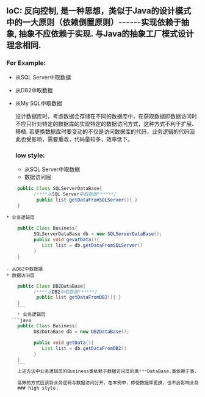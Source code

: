 
## IoC: 反向控制, 是一种思想，类似于Java的设计模式中的一大原则（依赖倒置原则）------实现依赖于抽象, 抽象不应依赖于实现. 与Java的抽象工厂模式设计理念相同.
### For Example:
* 从SQL Server中取数据
* 从DB2中取数据
* 从My SQL中取数据
  
     设计数据库时，考虑数据会存储在不同的数据库中，在获取数据即数据访问时不应只针对特定的数据库的实现特定的数据访问方式，这种方式不利于扩展、移植. 若更换数据库时要变动的不仅是访问数据库的代码，业务逻辑的代码因此也受影响，需要重改，代码量较多，效率低下。 
   
    ### low style:
    - 从SQL Server中取数据
    * 数据访问层
```java
    public Class SQLServerDataBase{
          /****从SQL Server中取数据******/
           public list getDataFromSQLServer(){ }
    }
```
    * 业务逻辑层

```java
    public Class Business{
          SQLServerDataBase db = new SQLServerDataBase();
          public void gevatData(){
             List list = db.getDataFromSQLServer()
          }
    }
  ```
    - 从DB2中取数据
    * 数据访问层
```java
    public Class DB2DataBase{
          /****从DB2中取数据******/
           public list getDataFromDB2(){ }
    }
    ```
    * 业务逻辑层
  ```java  
    public Class Business{
          DB2DataBase db = new DB2DataBase();
          
          public void getData(){
             List list = db.getDataFromDB2()
          }
    }
    ```
    上述方法中业务逻辑层的Business类依赖于数据访问层的类***DataBase,类依赖于类，实现依赖于实现，不利于扩展, 不灵活.
     
    高效的方式应该将业务逻辑与数据访问分开，在本例中，即使数据库更换，也不会影响业务逻辑层。
    ### high style：
